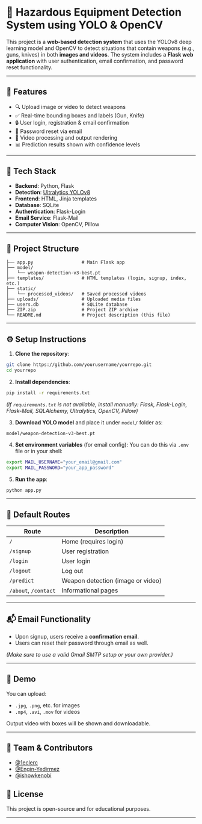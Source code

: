 # 🔫 Hazardous Equipment Detection System using YOLO & OpenCV

This project is a **web-based detection system** that uses the YOLOv8 deep learning model and OpenCV to detect situations that contain weapons (e.g., guns, knives) in both **images and videos**. The system includes a **Flask web application** with user authentication, email confirmation, and password reset functionality.

---

## 🚀 Features

- 🔍 Upload image or video to detect weapons
- ✅ Real-time bounding boxes and labels (Gun, Knife)
- 🔒 User login, registration & email confirmation
- 📩 Password reset via email
- 🎥 Video processing and output rendering
- 📊 Prediction results shown with confidence levels

---

## 🧠 Tech Stack

- **Backend**: Python, Flask
- **Detection**: [Ultralytics YOLOv8](https://github.com/ultralytics/ultralytics)
- **Frontend**: HTML, Jinja templates
- **Database**: SQLite
- **Authentication**: Flask-Login
- **Email Service**: Flask-Mail
- **Computer Vision**: OpenCV, Pillow

---

## 📁 Project Structure

```
├── app.py                  # Main Flask app
├── model/
│   └── weapon-detection-v3-best.pt
├── templates/              # HTML templates (login, signup, index, etc.)
├── static/
│   └── processed_videos/   # Saved processed videos
├── uploads/                # Uploaded media files
├── users.db                # SQLite database
├── ZIP.zip                 # Project ZIP archive
└── README.md               # Project description (this file)
```

---

## ⚙️ Setup Instructions

1. **Clone the repository**:
```bash
git clone https://github.com/yourusername/yourrepo.git
cd yourrepo
```

2. **Install dependencies**:
```bash
pip install -r requirements.txt
```
*(If `requirements.txt` is not available, install manually: Flask, Flask-Login, Flask-Mail, SQLAlchemy, Ultralytics, OpenCV, Pillow)*

3. **Download YOLO model** and place it under `model/` folder as:
```
model/weapon-detection-v3-best.pt
```

4. **Set environment variables** (for email config):
You can do this via `.env` file or in your shell:
```bash
export MAIL_USERNAME="your_email@gmail.com"
export MAIL_PASSWORD="your_app_password"
```

5. **Run the app**:
```bash
python app.py
```

---

## 🔐 Default Routes

| Route              | Description                            |
|-------------------|----------------------------------------|
| `/`               | Home (requires login)                  |
| `/signup`         | User registration                      |
| `/login`          | User login                             |
| `/logout`         | Log out                                |
| `/predict`        | Weapon detection (image or video)      |
| `/about`, `/contact` | Informational pages                |

---

## 📬 Email Functionality

- Upon signup, users receive a **confirmation email**.
- Users can reset their password through email as well.

*(Make sure to use a valid Gmail SMTP setup or your own provider.)*

---

## 📸 Demo

You can upload:
- `.jpg`, `.png`, etc. for images
- `.mp4`, `.avi`, `.mov` for videos

Output video with boxes will be shown and downloadable.

---

## 👥 Team & Contributors

- [@1eclerc](https://github.com/1eclerc)
- [@Engin-Yedirmez](https://github.com/Engin-Yedirmez)
- [@ishowkenobi](https://github.com/ishowkenobi)

## 📄 License

This project is open-source and for educational purposes.

---
